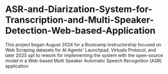 # ASR-and-Diarization-System-for-Transcription-and-Multi-Speaker-Detection-Web-based-Application
This project began August 2024 for a Bootcamp Instructorship focused on Web Scraping datasets for AI Agents' Launchpad, Virtuals Protocol, and later 2025 opt to rework for implementing the system with the open-source model in a Web-based Multi Speaker Automatic Speech Recognition (ASR) application
